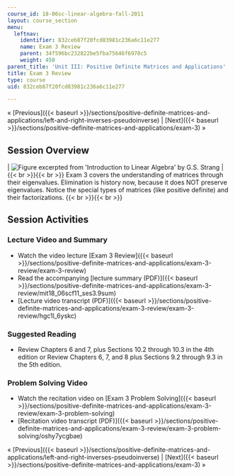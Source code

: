 ```yaml
---
course_id: 18-06sc-linear-algebra-fall-2011
layout: course_section
menu:
  leftnav:
    identifier: 832ceb87f20fcd83981c236a6c11e277
    name: Exam 3 Review
    parent: 34f596bc232822be5fba75646f6970c5
    weight: 450
parent_title: 'Unit III: Positive Definite Matrices and Applications'
title: Exam 3 Review
type: course
uid: 832ceb87f20fcd83981c236a6c11e277

---
```


« [Previous]({{< baseurl >}}/sections/positive-definite-matrices-and-applications/left-and-right-inverses-pseudoinverse) | [Next]({{< baseurl >}}/sections/positive-definite-matrices-and-applications/exam-3) »

Session Overview
----------------

| ![Figure excerpted from 'Introduction to Linear Algebra' by G.S. Strang](/coursemedia/18-06sc-linear-algebra-fall-2011/9c2e31b4d527feed3d7e6686c8368b80_Exam_3_Review.jpg) |  {{< br >}}{{< br >}} Exam 3 covers the understanding of matrices through their eigenvalues. Elimination is history now, because it does NOT preserve eigenvalues. Notice the special types of matrices (like positive definite) and their factorizations. {{< br >}}{{< br >}}  

Session Activities
------------------

### Lecture Video and Summary

*   Watch the video lecture [Exam 3 Review]({{< baseurl >}}/sections/positive-definite-matrices-and-applications/exam-3-review/exam-3-review)
*   Read the accompanying [lecture summary (PDF)]({{< baseurl >}}/sections/positive-definite-matrices-and-applications/exam-3-review/mit18_06scf11_ses3.9sum)
*   [Lecture video transcript (PDF)]({{< baseurl >}}/sections/positive-definite-matrices-and-applications/exam-3-review/exam-3-review/hgc1l_6yskc)

### Suggested Reading

*   Review Chapters 6 and 7, plus Sections 10.2 through 10.3 in the 4th edition or Review Chapters 6, 7, and 8 plus Sections 9.2 through 9.3 in the 5th edition.

### Problem Solving Video

*   Watch the recitation video on [Exam 3 Problem Solving]({{< baseurl >}}/sections/positive-definite-matrices-and-applications/exam-3-review/exam-3-problem-solving)
*   [Recitation video transcript (PDF)]({{< baseurl >}}/sections/positive-definite-matrices-and-applications/exam-3-review/exam-3-problem-solving/oshy7ycgbae)

« [Previous]({{< baseurl >}}/sections/positive-definite-matrices-and-applications/left-and-right-inverses-pseudoinverse) | [Next]({{< baseurl >}}/sections/positive-definite-matrices-and-applications/exam-3) »